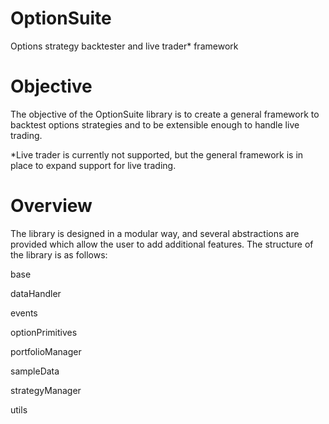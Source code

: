# OptionSuite
Options strategy backtester and live trader* framework

# Objective
The objective of the OptionSuite library is to create a general framework to backtest options strategies and to be extensible enough to handle live trading.

*Live trader is currently not supported, but the general framework is in place to expand support for live trading.

# Overview
The library is designed in a modular way, and several abstractions are provided which allow the user to add additional features.  The structure of the library is as follows:

base

dataHandler

events	

optionPrimitives	

portfolioManager	

sampleData	

strategyManager	

utils
